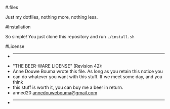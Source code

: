#.files

Just my dotfiles, nothing more, nothing less.

#Installation

So simple! You just clone this repository and run `./install.sh`

#License

 * ----------------------------------------------------------------------------
 * "THE BEER-WARE LICENSE" (Revision 42):
 * Anne Douwe Bouma wrote this file. As long as you retain this notice you
 * can do whatever you want with this stuff. If we meet some day, and you think
 * this stuff is worth it, you can buy me a beer in return.
 * anned20 <annedouwebouma@gmail.com>
 * ----------------------------------------------------------------------------
 
